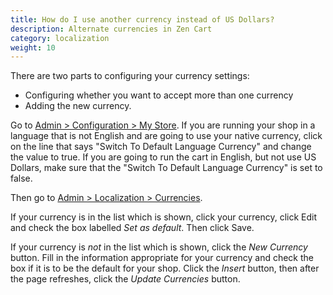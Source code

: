 ```yaml
---
title: How do I use another currency instead of US Dollars? 
description: Alternate currencies in Zen Cart 
category: localization
weight: 10
---
```


There are two parts to configuring your currency settings: 

- Configuring whether you want to accept more than one currency
- Adding the new currency.

Go to [Admin > Configuration > My Store](/user/admin_pages/configuration/configuration_mystore/).
If you are running your shop in a language that is not English and are going to use your native currency, click on the line that says "Switch To Default Language Currency" and change the value to true. If you are going to run the cart in English, but not use US Dollars, make sure that the "Switch To Default Language Currency" is set to false.

Then go to [Admin > Localization > Currencies](/user/admin_pages/localization/currencies/).  

If your currency is in the list which is shown, click your currency, click Edit and check the box labelled *Set as default*.  Then click Save.  

If your currency is *not*  in the list which is shown, click the *New Currency* button. Fill in the information appropriate for your currency and check the box if it is to be the default for your shop. Click the *Insert* button, then after the page refreshes, click the *Update Currencies* button.


